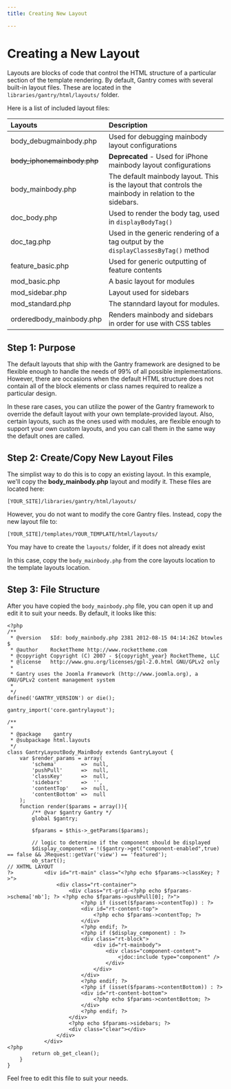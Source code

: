 ```yaml
---
title: Creating New Layout

---
```


Creating a New Layout
=====================
Layouts are blocks of code that control the HTML structure of a particular section of the template rendering. By default, Gantry comes with several built-in layout files. These are located in the `libraries/gantry/html/layouts/` folder.

Here is a list of included layout files:

| Layouts                  | Description
|:-------------------------|:----------------------------------------------------------
| body_debugmainbody.php   | Used for debugging mainbody layout configurations
| ~~body_iphonemainbody.php~~  | **Deprecated** - Used for iPhone mainbody layout configurations
| body_mainbody.php        | The default mainbody layout. This is the layout that controls the mainbody in relation to the sidebars.
| doc_body.php             | Used to render the body tag, used in `displayBodyTag()`
| doc_tag.php              | Used in the generic rendering of a tag output by the `displayClassesByTag()` method
| feature_basic.php        | Used for generic outputting of feature contents
| mod_basic.php            | A basic layout for modules
| mod_sidebar.php          | Layout used for sidebars
| mod_standard.php         | The stanndard layout for modules.
| orderedbody_mainbody.php | Renders mainbody and sidebars in order for use with CSS tables


Step 1: Purpose
---------------
The default layouts that ship with the Gantry framework are designed to be flexible enough to handle the needs of 99% of all possible implementations. However, there are occasions when the default HTML structure does not contain all of the block elements or class names required to realize a particular design.

In these rare cases, you can utilize the power of the Gantry framework to override the default layout with your own template-provided layout. Also, certain layouts, such as the ones used with modules, are flexible enough to support your own custom layouts, and you can call them in the same way the default ones are called.


Step 2: Create/Copy New Layout Files
------------------------------------
The simplist way to do this is to copy an existing layout. In this example, we'll copy the **body_mainbody.php** layout and modify it. These files are located here:

`[YOUR_SITE]/libraries/gantry/html/layouts/`

However, you do not want to modify the core Gantry files. Instead, copy the new layout file to:

`[YOUR_SITE]/templates/YOUR_TEMPLATE/html/layouts/`

You may have to create the `layouts/` folder, if it does not already exist

In this case, copy the `body_mainbody.php` from the core layouts location to the template layouts location.


Step 3: File Structure
----------------------
After you have copied the `body_mainbody.php` file, you can open it up and edit it to suit your needs. By default, it looks like this:

~~~ .php
<?php
/**
 * @version   $Id: body_mainbody.php 2381 2012-08-15 04:14:26Z btowles $
 * @author    RocketTheme http://www.rockettheme.com
 * @copyright Copyright (C) 2007 - ${copyright_year} RocketTheme, LLC
 * @license   http://www.gnu.org/licenses/gpl-2.0.html GNU/GPLv2 only
 *
 * Gantry uses the Joomla Framework (http://www.joomla.org), a GNU/GPLv2 content management system
 *
 */
defined('GANTRY_VERSION') or die();

gantry_import('core.gantrylayout');

/**
 *
 * @package    gantry
 * @subpackage html.layouts
 */
class GantryLayoutBody_MainBody extends GantryLayout {
    var $render_params = array(
        'schema'        =>  null,
        'pushPull'      =>  null,
        'classKey'      =>  null,
        'sidebars'      =>  '',
        'contentTop'    =>  null,
        'contentBottom' =>  null
    );
    function render($params = array()){
        /** @var $gantry Gantry */
        global $gantry;

        $fparams = $this->_getParams($params);

        // logic to determine if the component should be displayed
        $display_component = !($gantry->get("component-enabled",true) == false && JRequest::getVar('view') == 'featured');
        ob_start();
// XHTML LAYOUT
?>          <div id="rt-main" class="<?php echo $fparams->classKey; ?>">
                <div class="rt-container">
                    <div class="rt-grid-<?php echo $fparams->schema['mb']; ?> <?php echo $fparams->pushPull[0]; ?>">
                        <?php if (isset($fparams->contentTop)) : ?>
                        <div id="rt-content-top">
                            <?php echo $fparams->contentTop; ?>
                        </div>
                        <?php endif; ?>
                        <?php if ($display_component) : ?>
                        <div class="rt-block">
                            <div id="rt-mainbody">
                                <div class="component-content">
                                    <jdoc:include type="component" />
                                </div>
                            </div>
                        </div>
                        <?php endif; ?>
                        <?php if (isset($fparams->contentBottom)) : ?>
                        <div id="rt-content-bottom">
                            <?php echo $fparams->contentBottom; ?>
                        </div>
                        <?php endif; ?>
                    </div>
                    <?php echo $fparams->sidebars; ?>
                    <div class="clear"></div>
                </div>
            </div>
<?php
        return ob_get_clean();
    }
}
~~~

Feel free to edit this file to suit your needs.
